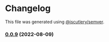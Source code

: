 # Changelog

This file was generated using [@jscutlery/semver](https://github.com/jscutlery/semver).

### [0.0.9](https://github.com/HausDAO/daohaus-monorepo/compare/tx-builder-feature@0.0.8...tx-builder-feature@0.0.9) (2022-08-09)
